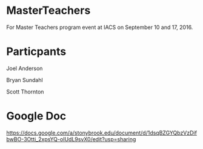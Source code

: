 # MasterTeachers
For Master Teachers program event at IACS on September 10 and 17, 2016.

# Particpants
Joel Anderson

Bryan Sundahl

Scott Thornton

# Google Doc
https://docs.google.com/a/stonybrook.edu/document/d/1dsqBZGYQbzVzDifbwBO-3Otti_2xpsYQ-oIUdL9svX0/edit?usp=sharing
